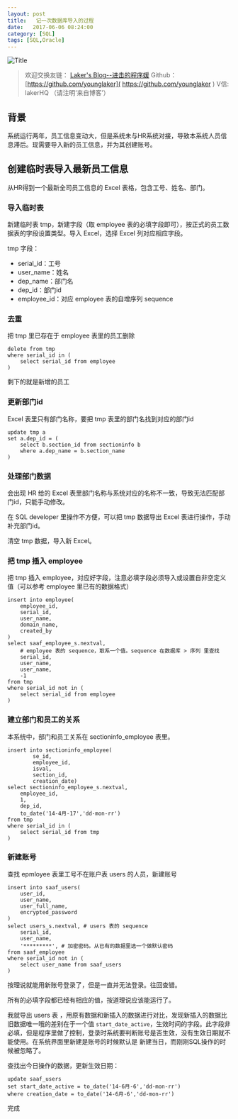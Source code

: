 ```yaml
---
layout: post
title:   记一次数据库导入的过程
date:   2017-06-06 08:24:00
category: [SQL]
tags: [SQL,Oracle]
---
```


![Title][1]

<!--more-->

> 欢迎交换友链： [Laker's Blog--进击的程序媛]( http://laker.me/blog )
> Github：[https://github.com/younglaker]( https://github.com/younglaker )
> V信: lakerHQ （请注明‘来自博客’）


## 背景

系统运行两年，员工信息变动大，但是系统未与HR系统对接，导致本系统人员信息滞后。现需要导入新的员工信息，并为其创建账号。

## 创建临时表导入最新员工信息

从HR得到一个最新全司员工信息的 Excel 表格，包含工号、姓名、部门。

### 导入临时表

新建临时表 tmp，新建字段（取 employee 表的必填字段即可），按正式的员工数据表的字段设置类型。导入 Excel，选择 Excel 列对应相应字段。

tmp 字段：

- serial_id：工号
- user_name：姓名
- dep_name：部门名
- dep_id：部门id
- employee_id：对应 employee 表的自增序列 sequence

### 去重

把 tmp 里已存在于 employee 表里的员工删除

```
delete from tmp
where serial_id in (
    select serial_id from employee
)
```

剩下的就是新增的员工

### 更新部门id

Excel 表里只有部门名称，要把 tmp 表里的部门名找到对应的部门id

```
update tmp a
set a.dep_id = (
    select b.section_id from sectioninfo b
    where a.dep_name = b.section_name
)
```

### 处理部门数据

会出现 HR 给的 Excel 表里部门名称与系统对应的名称不一致，导致无法匹配部门id，只能手动修改。

在 SQL developer 里操作不方便，可以把 tmp 数据导出 Excel 表进行操作，手动补充部门id。

清空 tmp 数据，导入新 Excel。

### 把 tmp 插入 employee
把 tmp 插入 employee，对应好字段，注意必填字段必须导入或设置自非空定义值（可以参考 employee 里已有的数据格式）

```
insert into employee(
	employee_id,
	serial_id,
	user_name,
	domain_name,
	created_by
)
select saaf_employee_s.nextval,
    # employee 表的 sequence，取系一个值。sequence 在数据库 > 序列 里查找
	serial_id,
	user_name,
	user_name,
	-1
from tmp
where serial_id not in (
	select serial_id from employee
)
```

### 建立部门和员工的关系

本系统中，部门和员工关系在 sectioninfo_employee 表里。

```
insert into sectioninfo_employee(
		se_id,
		employee_id,
		isval,
		section_id,
		creation_date)
select sectioninfo_employee_s.nextval,
	employee_id,
	1,
	dep_id,
	to_date('14-4月-17','dd-mon-rr')
from tmp
where serial_id in (
	select serial_id from tmp
)
```
### 新建账号

查找 epmloyee 表里工号不在账户表 users 的人员，新建账号

```
insert into saaf_users(
	user_id,
	user_name,
	user_full_name,
	encrypted_password
)
select users_s.nextval, # users 表的 sequence
	serial_id,
	user_name,
	'*********', # 加密密码。从已有的数据里选一个做默认密码
from saaf_employee
where serial_id not in (
	select user_name from saaf_users
)
```

按理说就能用新账号登录了，但是一直并无法登录。往回查错。

所有的必填字段都已经有相应的值，按道理说应该能运行了。

我就导出 users 表 ，用原有数据和新插入的数据进行对比，发现新插入的数据比旧数据唯一哦的差别在于一个值 `start_date_active`，生效时间的字段。此字段非必填，但是程序里做了控制，登录时系统要判断账号是否生效，没有生效日期就不能使用。在系统界面里新建是账号的时候默认是 新建当日，而刚刚SQL操作的时候被忽略了。

查找出今日操作的数据，更新生效日期：

```
update saaf_users
set start_date_active = to_date('14-6月-6','dd-mon-rr')
where creation_date = to_date('14-6月-6','dd-mon-rr')
```

完成


  [1]: http://77g54f.com1.z0.glb.clouddn.com/bgt-20170605.png?imageView2/1/q/100|watermark/1/image/aHR0cDovLzc3ZzU0Zi5jb20xLnowLmdsYi5jbG91ZGRuLmNvbS9sYWtlcjEucG5n/dissolve/100/gravity/South/dy/10
